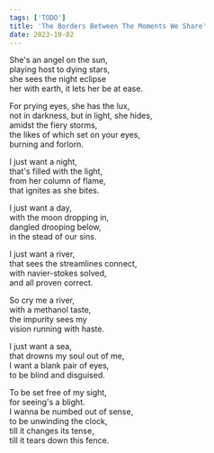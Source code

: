 ```yaml
---
tags: ['TODO']
title: 'The Borders Between The Moments We Share'
date: 2023-10-02
---
```


She's an angel on the sun,  
playing host to dying stars,  
she sees the night eclipse  
her with earth, it lets her be at ease.

For prying eyes, she has the lux,  
not in darkness, but in light, she hides,  
amidst the fiery storms,  
the likes of which set on your eyes,  
burning and forlorn.

I just want a night,  
that's filled with the light,  
from her column of flame,  
that ignites as she bites.

I just want a day,  
with the moon dropping in,  
dangled drooping below,  
in the stead of our sins.

I just want a river,  
that sees the streamlines connect,  
with navier-stokes solved,  
and all proven correct.

So cry me a river,  
with a methanol taste,  
the impurity sees my  
vision running with haste.

I just want a sea,  
that drowns my soul out of me,  
I want a blank pair of eyes,  
to be blind and disguised.

To be set free of my sight,  
for seeing's a blight.  
I wanna be numbed out of sense,  
to be unwinding the clock,  
till it changes its tense,  
till it tears down this fence.
